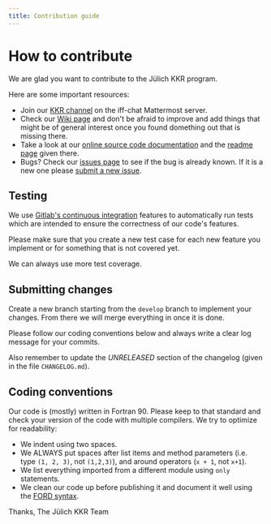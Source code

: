 ```yaml
---
title: Contribution guide
---
```


# How to contribute

We are glad you want to contribute to the Jülich KKR program.

Here are some important resources:

  * Join our [KKR channel](https://iffchat.fz-juelich.de/signup_user_complete/?id=ascuxqyto3r53pn97gxm1kcu8h) on the iff-chat Mattermost server.
  * Check our [Wiki page](https://iffwiki.fz-juelich.de/kkr/doku.php) and don't be afraid to improve and add things that might be of general interest once you found domething out that is missing there.
  * Take a look at our [online source code documentation](https://kkr.iffgit.fz-juelich.de/kkrjm) and the [readme page](https://kkr.iffgit.fz-juelich.de/kkrjm/page/index.html) given there.
  * Bugs? Check our [issues page](https://iffgit.fz-juelich.de/kkr/kkrjm/issues) to see if the bug is already known. If it is a new one please [submit a new issue](https://iffgit.fz-juelich.de/kkr/kkrjm/issues/new?issue%5Bassignee_id%5D=&issue%5Bmilestone_id%5D=).

## Testing

We use [Gitlab's continuous integration](https://about.gitlab.com/features/gitlab-ci-cd/) features to automatically run tests which are intended to ensure the correctness of our code's features. 

Please make sure that you create a new test case for each new feature you implement or for something that is not covered yet. 

We can always use more test coverage.

## Submitting changes

Create a new branch starting from the `develop` branch to implement your changes. From there we will merge everything in once it is done. 

Please follow our coding conventions below and always write a clear log message for your commits.

Also remember to update the *UNRELEASED* section of the changelog (given in the file `CHANGELOG.md`).

## Coding conventions

Our code is (mostly) written in Fortran 90. Please keep to that standard and check your version of the code with multiple compilers. We try to optimize for readability:

  * We indent using two spaces.
  * We ALWAYS put spaces after list items and method parameters (i.e. type `(1, 2, 3)`, not `(1,2,3)`), and around operators (`x + 1`, not `x+1`).
  * We list everything imported from a different module using `only` statements.
  * We clean our code up before publishing it and document it well using the [FORD syntax](https://github.com/Fortran-FOSS-Programmers/ford/wiki/Writing-Documentation).

Thanks,
The Jülich KKR Team
